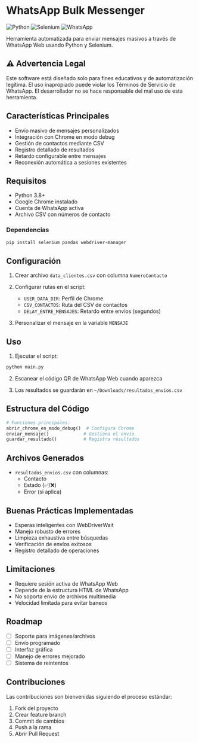 # WhatsApp Bulk Messenger

![Python](https://img.shields.io/badge/Python-3.8%2B-blue) ![Selenium](https://img.shields.io/badge/Selenium-4.0%2B-green) ![WhatsApp](https://img.shields.io/badge/WhatsApp-Web-orange)

Herramienta automatizada para enviar mensajes masivos a través de WhatsApp Web usando Python y Selenium.

## ⚠️ Advertencia Legal
Este software está diseñado solo para fines educativos y de automatización legítima. El uso inapropiado puede violar los Términos de Servicio de WhatsApp. El desarrollador no se hace responsable del mal uso de esta herramienta.

## Características Principales

- Envío masivo de mensajes personalizados
- Integración con Chrome en modo debug
- Gestión de contactos mediante CSV
- Registro detallado de resultados
- Retardo configurable entre mensajes
- Reconexión automática a sesiones existentes

## Requisitos

- Python 3.8+
- Google Chrome instalado
- Cuenta de WhatsApp activa
- Archivo CSV con números de contacto

### Dependencias
```bash
pip install selenium pandas webdriver-manager
```

## Configuración

1. Crear archivo `data_clientes.csv` con columna `NumeroContacto`
2. Configurar rutas en el script:
   - `USER_DATA_DIR`: Perfil de Chrome
   - `CSV_CONTACTOS`: Ruta del CSV de contactos
   - `DELAY_ENTRE_MENSAJES`: Retardo entre envíos (segundos)

3. Personalizar el mensaje en la variable `MENSAJE`

## Uso

1. Ejecutar el script:
```bash
python main.py
```

2. Escanear el código QR de WhatsApp Web cuando aparezca

3. Los resultados se guardarán en `~/Downloads/resultados_envios.csv`

## Estructura del Código

```python
# Funciones principales:
abrir_chrome_en_modo_debug()  # Configura Chrome
enviar_mensaje()             # Gestiona el envío
guardar_resultado()          # Registra resultados
```

## Archivos Generados

- `resultados_envios.csv` con columnas:
  - Contacto
  - Estado (✅/❌)
  - Error (si aplica)

## Buenas Prácticas Implementadas

- Esperas inteligentes con WebDriverWait
- Manejo robusto de errores
- Limpieza exhaustiva entre búsquedas
- Verificación de envíos exitosos
- Registro detallado de operaciones

## Limitaciones

- Requiere sesión activa de WhatsApp Web
- Depende de la estructura HTML de WhatsApp
- No soporta envío de archivos multimedia
- Velocidad limitada para evitar baneos

## Roadmap

- [ ] Soporte para imágenes/archivos
- [ ] Envío programado
- [ ] Interfaz gráfica
- [ ] Manejo de errores mejorado
- [ ] Sistema de reintentos

## Contribuciones

Las contribuciones son bienvenidas siguiendo el proceso estándar:
1. Fork del proyecto
2. Crear feature branch
3. Commit de cambios
4. Push a la rama
5. Abrir Pull Request